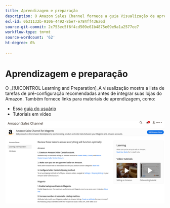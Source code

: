 ```yaml
---
title: Aprendizagem e preparação
description: O Amazon Sales Channel fornece a guia Visualização de aprendizado e preparação para fornecer acesso fácil a uma lista de tarefas de configuração e recursos informativos.
exl-id: 0b31132b-9106-4492-8be7-e784ff436a6d
source-git-commit: 2c753ec5f6f4cd509e61b4875e09e9a1a2577ee7
workflow-type: tm+mt
source-wordcount: '62'
ht-degree: 0%

---
```


# Aprendizagem e preparação

O _[!UICONTROL Learning and Preparation]_A visualização mostra a lista de tarefas de pré-configuração recomendadas antes de integrar suas lojas do Amazon. Também fornece links para materiais de aprendizagem, como:

- Essa [guia do usuário](./overview.md)
- Tutoriais em vídeo

![Exibição de aprendizado e preparação](assets/learning-preparation.png)
